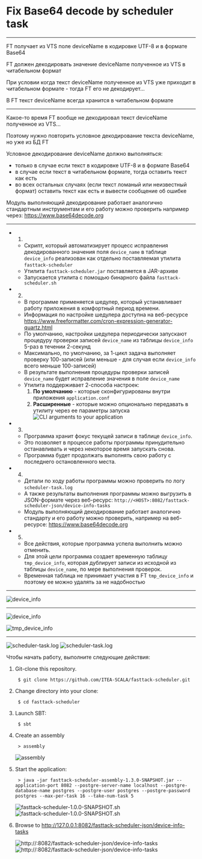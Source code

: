 # Fix Base64 decode by scheduler task

---

FT получает из VTS поле deviceName в кодировке UTF-8 и в формате Base64

FT должен декодировать значение deviceName полученное из VTS в читабельном формат

При условии когда текст deviceName полученное из VTS уже приходит в читабельном формате - тогда FT его не декодирует...

В FT текст deviceName всегда хранится в читабельном формате


---

Какое-то время FT вообще не декодировал текст deviceName полученное из VTS...

Поэтому нужно повторить условное декодирование текста deviceName, но уже из БД FT

Условное декодирование deviceName должно выполняться:
* только в случае если текст в кодировке UTF-8 и в формате Base64
* в случае если текст в читабельном формате, тогда оставить текст как есть
* во всех остальных случаях (если текст ломаный или неизвестный формат) оставить текст как есть и вывести сообщение об ошибке


Модуль выполняющий декодирование работает аналогично стандартным инструментам и его работу можно проверить например через:  https://www.base64decode.org 


---

* 1.
  * Скрипт, который автоматизирует процесс исправления декодированного значения поля `device_name` в таблице `device_info` реализован как отдельно поставляемая утилита `fasttack-scheduler` 
  * Утилита `fasttack-scheduler.jar` поставляется в JAR-архиве
  * Запускается утилита с помощью бинарного файла `fasttack-scheduler.sh`
* 2.
  * В программе применяется шедулер, который устанавливает работу приложения в комфортный период времени.
  * Информация по настройке шедулера доступна на веб-ресурсе  https://www.freeformatter.com/cron-expression-generator-quartz.html
  * По умолчанию, настройки шедулера периодически запускают процедуру проверки записей `device_name` из таблицы `device_info` 5-раз в течении 2-секунд
  * Максимально, по умолчанию, за 1-цикл задача выполняет проверку 100-записей (или меньше - для случая если `device_info` всего меньше 100-записей)
  * В результате выполнения процедуры проверки записей `device_name` будет исправление значения в поле `device_name`
  * Утилита поддерживает 2-способа настроек:
    1. **По умолчанию** - которые сконфигурированы внутри приложения `application.conf`
    2. **Расширенные** - которые можно опционально передавать в утилиту через ее параметры запуска
       ![CLI arguments to your application](img/screenshot_7.png)
* 3.
  * Программа хранит фокус текущей записи в таблице `device_info`.
  * Это позволяет в процессе работы программы принудительно останавливать и через некоторое время запускать снова.
  * Программа будет продолжать выполнять свою работу с последнего остановленного места.
* 4.
  * Детали по ходу работы программы можно проверить по логу `scheduler-task.log`
  * А также результаты выполнения программы можно выгрузить в JSON-формате через веб-ресурс:  ```http://<HOST>:8082/fasttack-scheduler-json/device-info-tasks```
  * Модуль выполняющий декодирование работает аналогично стандарту и его работу можно проверить, например на веб-ресурсе:  https://www.base64decode.org 
* 5.
  * Все действия, которые программа успела выполнить можно отменить.
  * Для этой цели программа создает временную таблицу `tmp_device_info`, которая дублирует записи из исходной из таблицы `device_name`, по мере выполнения проверок.
  * Временная таблица не принимает участия в FT `tmp_device_info` и поэтому ее можно удалять за не надобностью

---

![device_info](img/screenshot_1.png)

---

![device_info](img/screenshot_5.png)

![tmp_device_info](img/screenshot_6.png)

---

![scheduler-task.log](img/screenshot_11.jpg)
![scheduler-task.log](img/screenshot_4.png)


Чтобы начать работу, выполните следующие действия:

1. Git-clone this repository.

        $ git clone https://github.com/ITEA-SCALA/fasttack-scheduler.git

2. Change directory into your clone:

        $ cd fasttack-scheduler

3. Launch SBT:

        $ sbt

4. Create an assembly

        > assembly

   ![assembly](img/screenshot_10.jpg)

5. Start the application:

        > java -jar fasttack-scheduler-assembly-1.3.0-SNAPSHOT.jar --application-port 8082 --postgre-server-name localhost --postgre-database-name postgres --postgre-user postgres --postgre-password postgres --max-per-task 16 --take-num-task 5

    ![fasttack-scheduler-1.0.0-SNAPSHOT.sh](img/screenshot_8.jpg)
    ![fasttack-scheduler-1.0.0-SNAPSHOT.sh](img/screenshot_9.jpg)

7. Browse to http://127.0.0.1:8082/fasttack-scheduler-json/device-info-tasks

   ![http://<HOST>:8082/fasttack-scheduler-json/device-info-tasks](img/screenshot_2.png)
   ![http://<HOST>:8082/fasttack-scheduler-json/device-info-tasks](img/screenshot_12.png)

